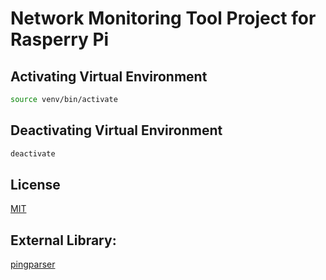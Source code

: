 # Network Monitoring Tool Project for Rasperry Pi

## Activating Virtual Environment

```bash 
source venv/bin/activate
```

## Deactivating Virtual Environment

```bash
deactivate
````

## License
[MIT](https://github.com/pedro-carmine/networking-monitoring-raspberry/blob/main/LICENSE)

## External Library:
[pingparser](https://github.com/ssteinerx/pingparser)
